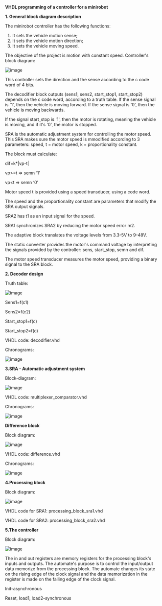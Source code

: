 **VHDL programming of a controller for a minirobot**

**1. General block diagram description**

The minirobot controller has the following functions:
1. It sets the vehicle motion sense;
2. It sets the vehicle motion direction;
3. It sets the vehicle moving speed.

The objective of the project is motion with constant speed. 
Controller's block diagram:

![image](https://github.com/codrinalisaru/VHDL-code-for-a-minirobot-controller/assets/94629883/cbed5922-9f45-45f2-9b9e-4a9e101b220e)

This controller sets the direction and the sense according to the c code word of 4 bits.

The decodifier block outputs (sens1, sens2, start_stop1, start_stop2) depends on the c code word, according to a truth table. If the sense signal is '1', then the vehicle is moving forward. If the sense signal is '0', then the vehicle is moving backwards.

If the signal start_stop is '1', then the motor is rotating, meaning the vehicle is moving, and if it's '0', the motor is stopped. 

SRA is the automatic adjustment system for controlling the motor speed. This SRA makes sure the motor speed is mmodified according to 3 parameters: speed, t = motor speed, k = proportionality constant.

The block must calculate:

dif=k*|vp-t|

vp>=t => semn ‘1’

vp<t => semn ‘0’

Motor speed t is provided using a speed transducer, using a code word. 

The speed and the proportionality constant are parameters that modify the SRA output signals. 

SRA2 has t1 as an input signal for the speed.

SRA1 synchronizes SRA2 by reducing the motor speed error m2.

The adaptive block translates the voltage levels from 3.3-5V to 9-48V.

The static converter provides the motor's command voltage by interpreting the signals provided by the controller: sens, start_stop, semn and dif. 

The motor speed transducer measures the motor speed, providing a binary signal to the SRA block. 

**2. Decoder design**

Truth table:

![image](https://github.com/codrinalisaru/VHDL-code-for-a-minirobot-controller/assets/94629883/b063994d-2274-4ae1-8f9b-b552a2c122e7)

Sens1=f(c1)

Sens2=f(c2)

Start_stop1=f(c)

Start_stop2=f(c)

VHDL code: decodifier.vhd

Chronograms: 

![image](https://github.com/codrinalisaru/VHDL-code-for-a-minirobot-controller/assets/94629883/24410513-e124-4506-90a3-dd054db04957)


**3.SRA - Automatic adjustment system**

Block-diagram: 

![image](https://github.com/codrinalisaru/VHDL-code-for-a-minirobot-controller/assets/94629883/9bde19b3-f3e0-4c5e-b6e4-2a057a91ba4f)

VHDL code: multiplexer_comparator.vhd

Chronograms:

![image](https://github.com/codrinalisaru/VHDL-code-for-a-minirobot-controller/assets/94629883/b42a0a71-605a-42a8-b115-983a3e1dcfb9)


**Difference block**

Block diagram:

![image](https://github.com/codrinalisaru/VHDL-code-for-a-minirobot-controller/assets/94629883/bedc9c17-81bb-41b2-8035-4dbe0dfd5125)

VHDL code: difference.vhd

Chronograms:

![image](https://github.com/codrinalisaru/VHDL-code-for-a-minirobot-controller/assets/94629883/8f69ee2d-4b5d-4e1c-8cd7-537120a6bc36)

**4.Processing block**

Block diagram:

![image](https://github.com/codrinalisaru/VHDL-code-for-a-minirobot-controller/assets/94629883/a9762c3f-2d53-48ba-97d0-75f2a178e016)

VHDL code for SRA1: processing_block_sra1.vhd

VHDL code for SRA2: processing_block_sra2.vhd

**5.The controller**

Block diagram:

![image](https://github.com/codrinalisaru/VHDL-code-for-a-minirobot-controller/assets/94629883/62987a75-6640-4930-bdd1-fb56fe531c87)

The in and out registers are memory registers for the processing block's inputs and outputs. The automate's purpose is to control the input/output data memorize from the processing block. The automate changes its state on the rising edge of the clock signal and the data memorization in the register is made on the falling edge of the clock signal. 

Init-asynchronous

Reset, load1, load2-synchronous
